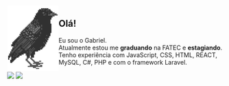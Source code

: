 <img align="left" src="corvo.png">

## Olá! <br>
Eu sou o Gabriel. <br>
Atualmente estou me **graduando** na FATEC e **estagiando**.
<br>
Tenho experiência com JavaScript, CSS, HTML, REACT, MySQL, C#, PHP e com o framework Laravel.
<br>

<div> 
  <a href="https://www.instagram.com/gabaallves/" target="_blank"><img src="https://img.shields.io/badge/-Instagram-%23E4405F?style=for-the-badge&logo=instagram&logoColor=white" target="_blank"></a>
  <a href="https://www.linkedin.com/in/gabrielsilvalves331/" target="_blank"><img src="https://img.shields.io/badge/-LinkedIn-%230077B5?style=for-the-badge&logo=linkedin&logoColor=white" target="_blank"></a>  
</div>
